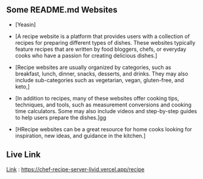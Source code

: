 

## Some README.md Websites

 - [Yeasin]
 - [A recipe website is a platform that provides users with a collection of recipes for preparing different types of dishes. These websites typically feature recipes that are written by food bloggers, chefs, or everyday cooks who have a passion for creating delicious dishes.]
 - [Recipe websites are usually organized by categories, such as breakfast, lunch, dinner, snacks, desserts, and drinks. They may also include sub-categories such as vegetarian, vegan, gluten-free, and keto,]

 - [In addition to recipes, many of these websites offer cooking tips, techniques, and tools, such as measurement conversions and cooking time calculators. Some may also include videos and step-by-step guides to help users prepare the dishes.]gg
 - [HRecipe websites can be a great resource for home cooks looking for inspiration, new ideas, and guidance in the kitchen.]


## Live Link

[Link](https://choosealicense.com/licenses/mit/) : https://chef-recipe-server-livid.vercel.app/recipe

